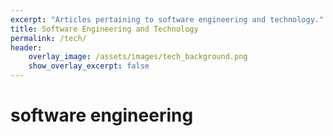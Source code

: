 ```yaml
---
excerpt: "Articles pertaining to software engineering and technology."
title: Software Engineering and Technology
permalink: /tech/
header:
    overlay_image: /assets/images/tech_background.png 
    show_overlay_excerpt: false
---
```

# software engineering
